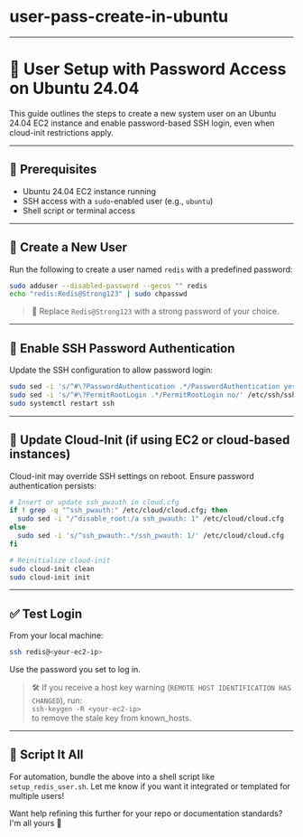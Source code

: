 # user-pass-create-in-ubuntu

---

# 🔐 User Setup with Password Access on Ubuntu 24.04

This guide outlines the steps to create a new system user on an Ubuntu 24.04 EC2 instance and enable password-based SSH login, even when cloud-init restrictions apply.

---

## 🧾 Prerequisites

- Ubuntu 24.04 EC2 instance running
- SSH access with a `sudo`-enabled user (e.g., `ubuntu`)
- Shell script or terminal access

---

## 👤 Create a New User

Run the following to create a user named `redis` with a predefined password:

```bash
sudo adduser --disabled-password --gecos "" redis
echo "redis:Redis@Strong123" | sudo chpasswd
```

> 🔐 Replace `Redis@Strong123` with a strong password of your choice.

---

## 🔄 Enable SSH Password Authentication

Update the SSH configuration to allow password login:

```bash
sudo sed -i 's/^#\?PasswordAuthentication .*/PasswordAuthentication yes/' /etc/ssh/sshd_config
sudo sed -i 's/^#\?PermitRootLogin .*/PermitRootLogin no/' /etc/ssh/sshd_config
sudo systemctl restart ssh
```

---

## 🧰 Update Cloud-Init (if using EC2 or cloud-based instances)

Cloud-init may override SSH settings on reboot. Ensure password authentication persists:

```bash
# Insert or update ssh_pwauth in cloud.cfg
if ! grep -q "^ssh_pwauth:" /etc/cloud/cloud.cfg; then
  sudo sed -i "/^disable_root:/a ssh_pwauth: 1" /etc/cloud/cloud.cfg
else
  sudo sed -i 's/^ssh_pwauth:.*/ssh_pwauth: 1/' /etc/cloud/cloud.cfg
fi

# Reinitialize cloud-init
sudo cloud-init clean
sudo cloud-init init
```

---

## ✅ Test Login

From your local machine:

```bash
ssh redis@<your-ec2-ip>
```

Use the password you set to log in.

> 🛠 If you receive a host key warning (`REMOTE HOST IDENTIFICATION HAS CHANGED`), run:  
> `ssh-keygen -R <your-ec2-ip>`  
> to remove the stale key from known_hosts.

---

## 🚀 Script It All

For automation, bundle the above into a shell script like `setup_redis_user.sh`. Let me know if you want it integrated or templated for multiple users!

Want help refining this further for your repo or documentation standards? I'm all yours 💬
